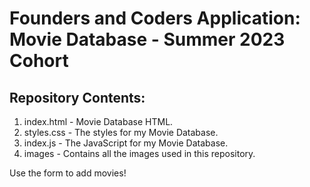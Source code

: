 # Founders and Coders Application: Movie Database - Summer 2023 Cohort

## Repository Contents:

1. index.html - Movie Database HTML.
2. styles.css - The styles for my Movie Database.
3. index.js - The JavaScript for my Movie Database.
4. images - Contains all the images used in this repository.

Use the form to add movies!
